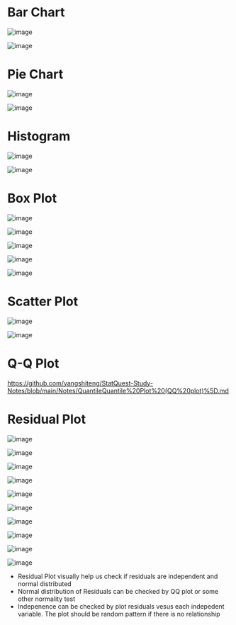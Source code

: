 # Bar Chart

![image](https://user-images.githubusercontent.com/60442877/191880048-f9e419b2-c8cc-407b-9e65-22727d9ae4a0.png)

![image](https://user-images.githubusercontent.com/60442877/191880245-1d6e923e-b928-4183-99e5-54b38fcb0c78.png)

# Pie Chart

![image](https://user-images.githubusercontent.com/60442877/191880474-ab385ec5-aec8-4cec-9e94-8114eb858cb9.png)

![image](https://user-images.githubusercontent.com/60442877/191880495-3060139a-eb49-4558-b2f8-1858cc50e433.png)

# Histogram

![image](https://user-images.githubusercontent.com/60442877/191880646-c8caa074-811f-4024-a21b-41954b34bfc4.png)

![image](https://user-images.githubusercontent.com/60442877/191880657-5dc4cbe6-7b0e-4eeb-8fe9-18bd07759be4.png)

# Box Plot

![image](https://user-images.githubusercontent.com/60442877/191880880-d93aa704-37e9-4f4f-9773-1a7baf841dfc.png)

![image](https://user-images.githubusercontent.com/60442877/191880887-a0b65e67-0789-4978-b4d4-9d80fb5b6ed2.png)

![image](https://user-images.githubusercontent.com/60442877/191881424-feb5fb77-7c89-443f-ad67-e70fa494dbf0.png)

![image](https://user-images.githubusercontent.com/60442877/191881496-28a37227-b7bf-48b6-8a53-729ba8c2e355.png)

![image](https://user-images.githubusercontent.com/60442877/191881596-a772ada6-a184-4da7-8010-cb79c1f5355d.png)

# Scatter Plot

![image](https://user-images.githubusercontent.com/60442877/191887923-9d2c1928-5f69-4cc8-9d63-486c10a3512c.png)

![image](https://user-images.githubusercontent.com/60442877/191887933-a7eb0b8e-a88b-4845-9704-1e0ed2beb4fb.png)

# Q-Q Plot

https://github.com/yangshiteng/StatQuest-Study-Notes/blob/main/Notes/QuantileQuantile%20Plot%20(QQ%20plot)%5D.md

# Residual Plot

![image](https://user-images.githubusercontent.com/60442877/191895967-013627b4-fe1c-4e7c-9631-b981a8d58217.png)

![image](https://user-images.githubusercontent.com/60442877/191895983-808826f6-39e8-4183-a2bc-d48cba1c3cae.png)

![image](https://user-images.githubusercontent.com/60442877/191896005-180ff669-3b2e-49c6-8381-0b92326a51fe.png)

![image](https://user-images.githubusercontent.com/60442877/191896021-d157c5b2-0080-4d12-a5d6-3b2f10f5c196.png)

![image](https://user-images.githubusercontent.com/60442877/191896180-2ae9f0de-09dd-4acd-8f4a-a1677dbb5189.png)

![image](https://user-images.githubusercontent.com/60442877/191896239-a8e180c6-8537-403d-ba42-07ca5bb1b407.png)

![image](https://user-images.githubusercontent.com/60442877/191896267-924037ff-3b20-425b-bfce-f922fb11d328.png)

![image](https://user-images.githubusercontent.com/60442877/191896333-06161c1b-54c8-4770-bf9e-e3b78574707e.png)

![image](https://user-images.githubusercontent.com/60442877/191896348-d221843e-df72-4773-a2cf-9c74c045b92a.png)

![image](https://user-images.githubusercontent.com/60442877/191896435-26c41097-315a-4c2e-8ba9-26317702e42f.png)

* Residual Plot visually help us check if residuals are independent and normal distributed
* Normal distribution of Residuals can be checked by QQ plot or some other normality test
* Indepenence can be checked by plot residuals vesus each indepedent variable. The plot should be random pattern if there is no relationship











